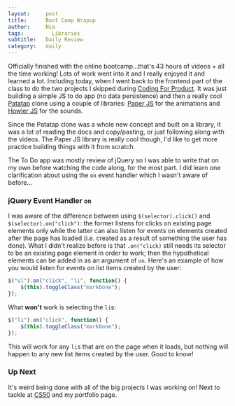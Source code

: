 ```yaml
---
layout:     post
title:      Boot Camp Wrapup
author:     Nia
tags: 		  Libraries
subtitle:  	Daily Review
category:   daily
---
```


Officially finished with the online bootcamp...that's 43 hours of videos + all the time working! Lots of work went into it and I really enjoyed it and learned a lot. Including today, when I went back to the frontend part of the class to do the two projects I skipped during [Coding For Product](https://niamurrell.github.io/search/index.html#CodingForProduct). It was just building a simple JS to do app (no data persistence) and then a really cool [Patatap](http://patatap.com/) clone using a couple of libraries: [Paper JS](http://paperjs.org/) for the animations and [Howler JS](https://howlerjs.com/) for the sounds. 

Since the Patatap clone was a whole new concept and built on a library, it was a lot of reading the docs and copy/pasting, or just following along with the videos. The Paper JS library is really cool though, I'd like to get more practice building things with it from scratch.

The To Do app was mostly review of jQuery so I was able to write that on my own before watching the code along, for the most part. I did learn one clarification about using the `on` event handler which I wasn't aware of before...

### jQuery Event Handler `on`

I was aware of the difference between using `$(selector).click()` and `$(selector).on("click")`: the former listens for clicks on existing page elements only while the latter can also listen for events on elements created after the page has loaded (i.e. created as a result of something the user has done). What I didn't realize before is that `.on("click)` still needs its selector to be an existing page element in order to work; then the hypothetical elements can be added in as an argument of `on`. Here's an example of how you would listen for events on list items created by the user:
```javascript
$("ul").on("click", "li", function() {
	$(this).toggleClass("markDone");
});
```

What **won't** work is selecting the `li`s:
```javascript
$("li").on("click", function() {
	$(this).toggleClass("markDone");
});
```
This will work for any `li`s that are on the page when it loads, but nothing will happen to any new list items created by the user. Good to know!

### Up Next

It's weird being done with all of the big projects I was working on! Next to tackle at [CS50](https://www.edx.org/course/introduction-computer-science-harvardx-cs50x) and my portfolio page.
